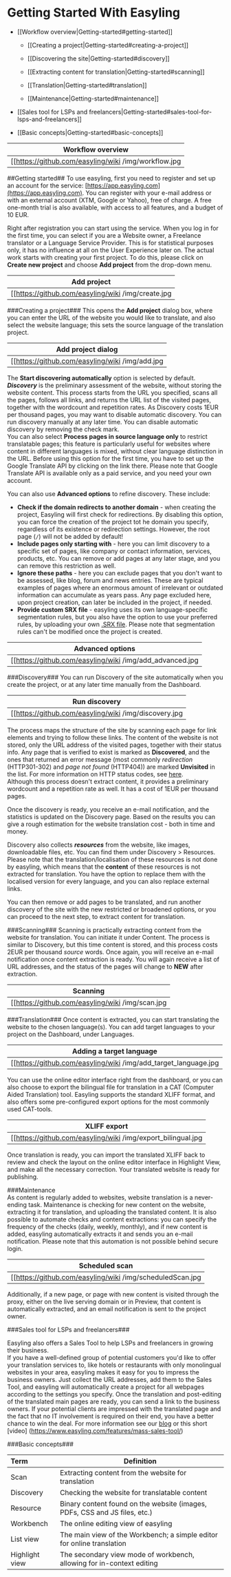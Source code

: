 # Getting Started With Easyling

+ [[Workflow overview|Getting-started#getting-started]]  
   - [[Creating a project|Getting-started#creating-a-project]]  
  
   - [[Discovering the site|Getting-started#discovery]]  
  
   - [[Extracting content for translation|Getting-started#scanning]]  

   - [[Translation|Getting-started#translation]]  
  
   - [[Maintenance|Getting-started#maintenance]]

+ [[Sales tool for LSPs and freelancers|Getting-started#sales-tool-for-lsps-and-freelancers]]

+ [[Basic concepts|Getting-started#basic-concepts]]
  
| Workflow overview |
|-------------|
|[[https://github.com/easyling/wiki /img/workflow.jpg|alt=Workflow overview|thumb]]|  

##Getting started##
To use easyling, first you need to register and set up an account for the service: [https://app.easyling.com](https://app.easyling.com). You can register with your e-mail address or with an external account (XTM, Google or Yahoo), free of charge. A free one-month trial is also available, with access to all features, and a budget of 10 EUR.  

Right after registration you can start using the service. When you log in for the first time, you can select if you are a Website owner, a Freelance translator or a Language Service Provider. This is for statistical purposes only, it has no influence at all on the User Experience later on. The actual work starts with creating your first project. To do this, please click on **Create new project** and choose **Add project** from the drop-down menu. 
 
| Add project |
|-------------|
|[[https://github.com/easyling/wiki /img/create.jpg|alt=Create|thumb]]|  
 
###Creating a project###
This opens the **Add project** dialog box, where you can enter the URL of the website you would like to translate, and also select the website language; this sets the source language of the translation project.  
  
   
| Add project dialog |
|-------------|
|[[https://github.com/easyling/wiki /img/add.jpg|alt=Add project]]|  
  
The **Start discovering automatically** option is selected by default. ***Discovery*** is the preliminary assessment of the website, without storing the website content. This process starts from the URL you specified, scans all the pages, follows all links, and returns the URL list of the visited pages, together with the wordcount and repetition rates. As Discovery costs 1EUR per thousand pages, you may want to disable automatic discovery. You can run discovery manually at any later time. You can disable automatic discovery by removing the check mark.  
You can also select **Process pages in source language only** to restrict translatable pages; this feature is particularly useful for websites where content in different languages is mixed, without clear language distinction in the URL. Before using this option for the first time, you have to set up the Google Translate API by clicking on the link there. Please note that Google Translate API is available only as a paid service, and you need your own account.  

You can also use **Advanced options** to refine discovery. These include:  
- **Check if the domain redirects to another domain** - when creating the project, Easyling will first check for redirections. By disabling this option, you can force the creation of the project tot he domain you specify, regardless of its existence or redirection settings. However, the root page (`/`) will not be added by default!  
- **Include pages only starting with** - here you can limit discovery to a specific set of pages, like company  or contact information, services, products, etc. You can remove or add pages at any later stage, and you can remove this restriction as well.  
- **Ignore these paths** - here you can exclude pages that you don't want to be assessed, like blog, forum and news entries. These are typical examples of pages where an enormous amount of irrelevant or outdated information can accumulate as years pass. Any page excluded here, upon project creation, can later be included in the project, if needed.   
- **Provide custom SRX file** - easyling uses its own language-specific segmentation rules, but you also have the option to use your preferred rules, by uploading your own [.SRX file](https://en.wikipedia.org/wiki/Segmentation_Rules_eXchange). Please note that segmentation rules can't be modified once the project is created.  
  
| Advanced options |
|-------------|
|[[https://github.com/easyling/wiki /img/add_advanced.jpg|alt=Advanced options]]|  
  
###Discovery###
You can run Discovery of the site automatically when you create the project, or at any later time manually from the Dashboard. 

| Run discovery |
|-------------|
|[[https://github.com/easyling/wiki /img/discovery.jpg|alt=Run discovery]]|  
  
The process maps the structure of the site by scanning each page for link elements and trying to follow these links. The content of the website is not stored, only the URL address of the visited pages, together with their status info. Any page that is verified to exist is marked as **Discovered**, and the ones that returned an error message (most commonly *redirection* (HTTP301-302) and *page not found* (HTTP404)) are marked **Unvisited** in the list. For more information on HTTP status codes, see [here](https://en.wikipedia.org/wiki/List_of_HTTP_status_codes "HTTP Status Codes on Wikipedia").  
Although this process doesn't extract content, it provides a preliminary wordcount and a repetition rate as well. It has a cost of 1EUR per thousand pages.  
  
Once the discovery is ready, you receive an e-mail notification, and the statistics is updated on the Discovery page. Based on the results you can give a rough estimation for the website translation cost - both in time and money.  
  
Discovery also collects ***resources*** from the website, like images, downloadable files, etc. You can find them under Discovery > Resources.  
Please note that the translation/localisation of these resources is not done by easyling, which means that the **content** of these resources is not extracted for translation. You have the option to replace them with the localised version for every language, and you can also replace external links.

You can then remove or add pages to be translated, and run another discovery of the site with the new restricted or broadened options, or you can proceed to the next step, to extract content for translation.
 
###Scanning###
Scanning is practically extracting content from the website for translation. You can initiate it under Content. The process is similar to Discovery, but this time content is stored, and this process costs 2EUR per thousand *source* words. Once again, you will receive an e-mail notification once content extraction is ready. You will again receive a list of URL addresses, and the status of the pages will change to **NEW** after extraction. 

| Scanning |
|-------------|
|[[https://github.com/easyling/wiki /img/scan.jpg|alt=Scanning]]|  
 
  
###Translation###
Once content is extracted, you can start translating the website to the chosen language(s). You can add target languages to your project on the Dashboard, under Languages.  
  
| Adding a target language|
|-------------|
|[[https://github.com/easyling/wiki /img/add_target_language.jpg|alt=Add target language]]|  
  
You can use the online editor interface right from the dashboard, or you can also choose to export the bilingual file for translation in a CAT (Computer Aided Translation) tool. Easyling supports the standard XLIFF format, and also offers some pre-configured export options for the most commonly used CAT-tools.  
  
  
| XLIFF export|
|-------------|
|[[https://github.com/easyling/wiki /img/export_bilingual.jpg|alt=XLIFF export]]|  

Once translation is ready, you can import the translated XLIFF back to review and check the layout on the online editor interface in Highlight View, and make all the necessary correction. Your translated website is ready for publishing.  
  
###Maintenance  
As content is regularly added to websites, website translation is a never-ending task. Maintenance is checking for new content on the website, extracting it for translation, and uploading the translated content. It is also possible to automate checks and content extractions: you can specify the frequency of the checks (daily, weekly, monthly), and if new content is added, easyling automatically extracts it and sends you an e-mail notification. Please note that this automation is not possible behind secure login. 

  
| Scheduled scan|
|-------------|
|[[https://github.com/easyling/wiki /img/scheduledScan.jpg|alt=Scheduled scan]]|

Additionally, if a new page, or page with new content is visited through the proxy, either on the live serving domain or in Preview, that content is automatically extracted, and an email notification is sent to the project owner.     
    
  
###Sales tool for LSPs and freelancers###
  
Easyling also offers a Sales Tool to help LSPs and freelancers in growing their business.   
If you have a well-defined group of potential customers you'd like to offer your translation services to, like hotels or restaurants with only monolingual websites in your area, easyling makes it easy for you to impress the business owners. Just collect the URL addresses, add them to the Sales Tool, and easyling will automatically create a project for all webpages according to the settings you specify. Once the translation and post-editing of the translated main pages are ready, you can send a link to the business owners. If your potential clients are impressed with the translated page and the fact that no IT involvement is required on their end, you have a better chance to win the deal. 
For more information see our [blog](https://www.easyling.com/blog/try-sales-tool-lsps-freelancers/) or this short [video] (https://www.easyling.com/features/mass-sales-tool/)  

###Basic concepts###
  
| Term | Definition|  
|:-----|--------|  
| Scan | Extracting content from the website for translation |  
| Discovery|Checking the website for translatable content|  
| Resource | Binary content found on the website (images, PDFs, CSS and JS files, etc.) |  
| Workbench | The online editing view of easyling |  
| List view | The main view of the Workbench; a simple editor for online translation|  
| Highlight view | The secondary view mode of workbench, allowing for in-context editing | 